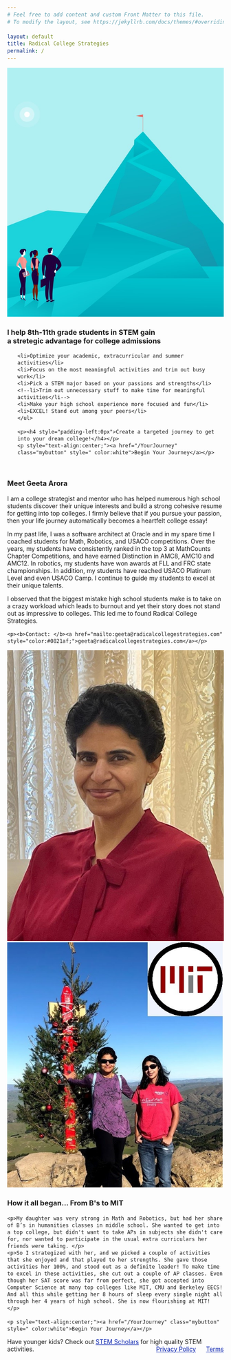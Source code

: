 ```yaml
---
# Feel free to add content and custom Front Matter to this file.
# To modify the layout, see https://jekyllrb.com/docs/themes/#overriding-theme-defaults

layout: default
title: Radical College Strategies
permalink: /
---
```


<sectionpd>
  <img class="sectionpdPicture sectionpdLeft" src="/images/goal.jpg" alt="Dream College Goal">

  <div class="sectionpdContent sectionpdRight">
    <h3>I help 8th-11th grade students in STEM gain<br>a stretegic advantage for college admissions</h3>
    <ul class="yes">
    
    <li>Optimize your academic, extracurricular and summer activities</li>
    <li>Focus on the most meaningful activities and trim out busy work</li>
    <li>Pick a STEM major based on your passions and strengths</li>
    <!--li>Trim out unnecessary stuff to make time for meaningful activities</li-->
    <li>Make your high school experience more focused and fun</li>
    <li>EXCEL! Stand out among your peers</li>
    </ul>

    <p><h4 style="padding-left:0px">Create a targeted journey to get into your dream college!</h4></p>
    <p style="text-align:center;"><a href="/YourJourney" class="mybutton" style=" color:white">Begin Your Journey</a></p>

  </div>
</sectionpd>
<br>

<sectionpd>
  <div class="sectionpdContent sectionpdLeft">
    <h3>Meet Geeta Arora</h3>
    <p>I am a college strategist and mentor who has helped numerous high school students discover their unique interests and build a strong cohesive resume for getting into top colleges. I firmly believe that if you pursue your passion, then your life journey automatically becomes a heartfelt college essay!</p>
    <p>In my past life, I was a software architect at Oracle and in my spare time I coached students for Math, Robotics, and USACO competitions. Over the years, my students have consistently ranked in the top 3 at MathCounts Chapter Competitions, and have earned Distinction in AMC8, AMC10 and AMC12. In robotics, my students have won awards at FLL and FRC state championships. In addition, my students have reached USACO Platinum Level and even USACO Camp. I continue to guide my students to excel at their unique talents.</p>
    <p>I observed that the biggest mistake high school students make is to take on a crazy workload which leads to burnout and yet their story does not stand out as impressive to colleges. This led me to found Radical College Strategies.</p> 

    <p><b>Contact: </b><a href="mailto:geeta@radicalcollegestrategies.com" style="color:#0821af;">geeta@radicalcollegestrategies.com</a></p>
  </div>
  <img class="sectionpdPicture sectionpdRight" src="/images/geeta.jpg" alt="Geeta Arora College Strategist">

</sectionpd>
<br>

<sectionpd>
  <img class="sectionpdPicture sectionpdLeft" src="/images/RiyaMIT.jpg" alt="My daughter">

  <div class="sectionpdContent sectionpdRight">
    <h3>How it all began... From B's to MIT</h3>

    <p>My daughter was very strong in Math and Robotics, but had her share of B’s in humanities classes in middle school. She wanted to get into a top college, but didn't want to take APs in subjects she didn't care for, nor wanted to participate in the usual extra curriculars her friends were taking. </p>
    <p>So I strategized with her, and we picked a couple of activities that she enjoyed and that played to her strengths. She gave those activities her 100%, and stood out as a definite leader! To make time to excel in these activities, she cut out a couple of AP classes. Even though her SAT score was far from perfect, she got accepted into Computer Science at many top colleges like MIT, CMU and Berkeley EECS! And all this while getting her 8 hours of sleep every single night all through her 4 years of high school. She is now flourishing at MIT! </p>

    <p style="text-align:center;"><a href="/YourJourney" class="mybutton" style=" color:white">Begin Your Journey</a></p>

  </div>

</sectionpd>

<div class="license">
Have younger kids? Check out <a href="https://stemscholars.github.io" target="_blank" style="color: #0821af;">STEM Scholars</a> for high quality STEM activities.
<div style="float:right">
<a href="/privacy" target="_blank" style="color: #0821af">Privacy Policy</a>
&nbsp;&nbsp;&nbsp;&nbsp;
<a href="/terms" target="_blank" style="color: #0821af">Terms</a>
</div>
<br>
<br>
</div>
